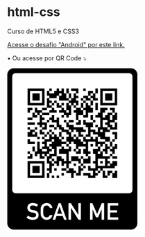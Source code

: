 # html-css
 Curso de HTML5 e CSS3

<a href="https://murilopassuelo.github.io/html-css/desafios/modulo%202%20-%20desafio10/index.html" target="_blank">Acesse o desafio "Android" por este link.</a>

<p>• Ou acesse por QR Code ⤵️</p>
<img src="desafios/modulo 2 - desafio10/qr-code-android.png" alt="android-qr-code"></img>